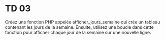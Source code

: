 # TD 03
Créez une fonction PHP appelée afficher_jours_semaine qui crée un tableau contenant les jours de la semaine. Ensuite, utilisez une boucle dans cette fonction pour afficher chaque jour de la semaine sur une nouvelle ligne.